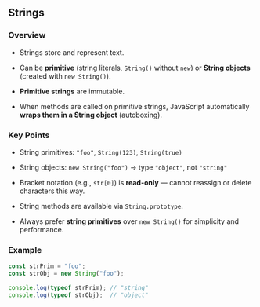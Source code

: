 ## Strings

### Overview

- Strings store and represent text.

- Can be **primitive** (string literals, `String()` without `new`) or **String objects** (created with `new String()`).

- **Primitive strings** are immutable.

- When methods are called on primitive strings, JavaScript automatically **wraps them in a String object** (autoboxing).

### Key Points

- String primitives: `"foo"`, `String(123)`, `String(true)`

- String objects: `new String("foo")` → type `"object"`, not `"string"`

- Bracket notation (e.g., `str[0]`) is **read-only** — cannot reassign or delete characters this way.

- String methods are available via `String.prototype`.

- Always prefer **string primitives** over `new String()` for simplicity and performance.

### Example

```js
const strPrim = "foo";
const strObj = new String("foo");

console.log(typeof strPrim); // "string"
console.log(typeof strObj);  // "object"
```